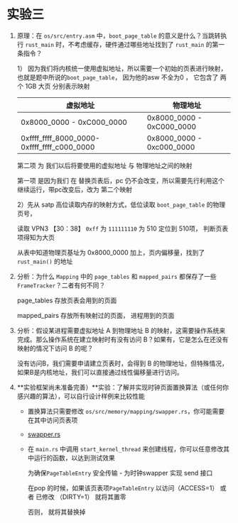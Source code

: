 # 实验三

1. 原理：在 `os/src/entry.asm` 中，`boot_page_table` 的意义是什么？当跳转执行 `rust_main` 时，不考虑缓存，硬件通过哪些地址找到了 `rust_main` 的第一条指令？

   1） 因为我们将内核统一使用虚拟地址，所以需要一个初始的页表进行映射，也就是题中所说的`boot_page_table`， 因为他的asw 不全为0 ， 它包含了 两个 1GB 大页 分别表示映射

   | 虚拟地址                                    | 物理地址                  |
   | ------------------------------------------- | ------------------------- |
   | 0x8000_0000 - 0xC000_0000                   | 0x8000_0000 - 0xC000_0000 |
   | 0xffff_ffff_8000_0000-0xffff_ffff_c000_0000 | 0x8000_0000 - 0xc000_0000 |

   第二项 为  我们以后将要使用的虚拟地址 与 物理地址之间的映射

   第一项 是因为我们 在 替换页表后，pc 仍不会改变，所以需要先行利用这个继续运行，带pc改变后，改为 第二个映射

   2）先从 satp 高位读取内存的映射方式，低位读取 `boot_page_table` 的物理页号，

   读取 VPN3 【30：38】  `0xff` 为  `111111110`  为 510 定位到 510项， 判断页表项得知为大页

   从表中知道物理页基址为 0x8000_0000 加上，页内偏移量，找到了 `rust_main()` 的地址

2. 分析：为什么 `Mapping` 中的 `page_tables` 和 `mapped_pairs` 都保存了一些 `FrameTracker`？二者有何不同？

   page_tables   存放页表会用到的页面

   mapped_pairs 存放所有映射过的页面， 进程用到的页面

3. 分析：假设某进程需要虚拟地址 A 到物理地址 B 的映射，这需要操作系统来完成。那么操作系统在建立映射时有没有访问 B？如果有，它是怎么在还没有映射的情况下访问 B 的呢？

   没有访问B，我们需要申请建立页表时，会得到 B 的物理地址，但特殊情况， 如果B是内核地址，我们可以直接通过线性偏移量进行访问。

4. **实验框架尚未准备完善）**实验：了解并实现时钟页面置换算法（或任何你感兴趣的算法），可以自行设计样例来比较性能

   - 置换算法只需要修改 `os/src/memory/mapping/swapper.rs`，你可能需要在其中访问页表项

   - [swapper.rs](https://github.com/dingiso/DailySchedule/blob/master/code/实验三/swapper.rs) 

   - 在 `main.rs` 中调用 `start_kernel_thread` 来创建线程，你可以任意修改其中运行的函数，以达到测试效果

     为确保`PageTableEntry` 安全传输 - 为时钟swapper 实现 send 接口

     在pop 的时候，如果该页表项`PageTableEntry` 以访问（ACCESS=1） 或者 已修改 （DIRTY=1） 就将其置零

     否则， 就将其替换掉

